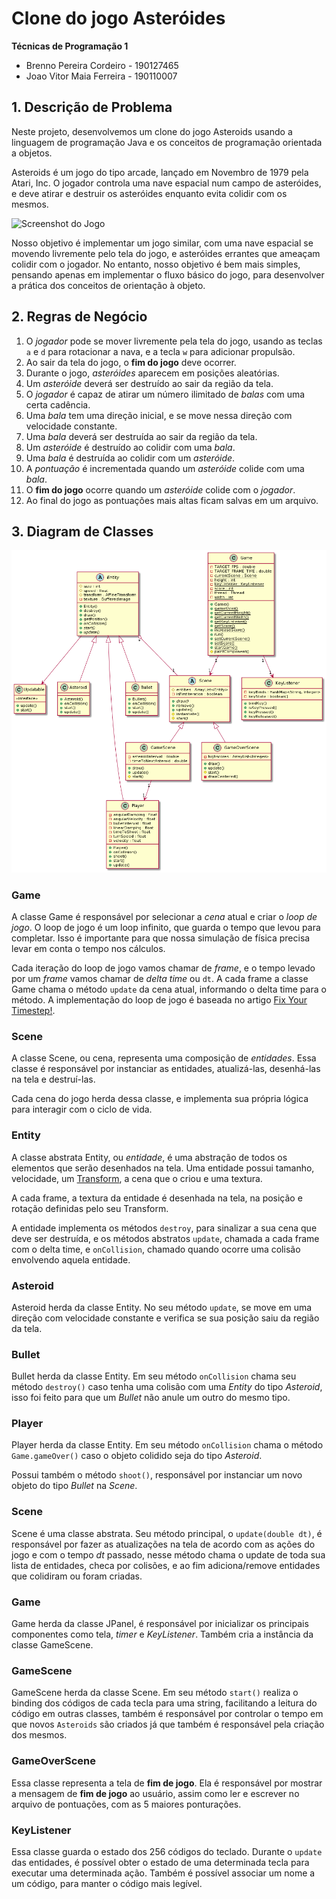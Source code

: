 # Clone do jogo Asteróides

**Técnicas de Programação 1**

- Brenno Pereira Cordeiro - 190127465
- Joao Vitor Maia Ferreira - 190110007

## 1. Descrição de Problema

Neste projeto, desenvolvemos um clone do jogo Asteroids usando a linguagem de
programação Java e os conceitos de programação orientada a objetos.

Asteroids é um jogo do tipo arcade, lançado em Novembro de 1979 pela Atari, Inc.
O jogador controla uma nave espacial num campo de asteróides, e deve atirar e
destruir os asteróides enquanto evita colidir com os mesmos.

![Screenshot do Jogo](https://upload.wikimedia.org/wikipedia/en/thumb/1/13/Asteroi1.png/220px-Asteroi1.png)

Nosso objetivo é implementar um jogo similar, com uma nave espacial se movendo
livremente pelo tela do jogo, e asteróides errantes que ameaçam colidir com o
jogador. No entanto, nosso objetivo é bem mais simples, pensando apenas em
implementar o fluxo básico do jogo, para desenvolver a prática dos conceitos de
orientação à objeto.

## 2. Regras de Negócio

1. O _jogador_ pode se mover livremente pela tela do jogo, usando as teclas `a`
   e `d` para rotacionar a nava, e a tecla `w` para adicionar propulsão.
2. Ao sair da tela do jogo, o **fim do jogo** deve ocorrer.
3. Durante o jogo, _asteróides_ aparecem em posições aleatórias.
4. Um _asteróide_ deverá ser destruído ao sair da região da tela.
5. O _jogador_ é capaz de atirar um número ilimitado de _balas_ com uma certa
   cadência.
6. Uma _bala_ tem uma direção inicial, e se move nessa direção com velocidade
   constante.
7. Uma _bala_ deverá ser destruída ao sair da região da tela.
8. Um _asteróide_ é destruído ao colidir com uma _bala_.
9. Uma _bala_ é destruída ao colidir com um _asteróide_.
10. A _pontuação_ é incrementada quando um _asteróide_ colide com uma _bala_.
11. O **fim do jogo** ocorre quando um _asteróide_ colide com o _jogador_.
12. Ao final do jogo as pontuações mais altas ficam salvas em um arquivo.

## 3. Diagram de Classes

![Diagrama de Classes](diagramauml.png)

### Game

A classe Game é responsável por selecionar a _cena_ atual e criar o _loop de
jogo_. O loop de jogo é um loop infinito, que guarda o tempo que levou para
completar. Isso é importante para que nossa simulação de física precisa levar em
conta o tempo nos cálculos.

Cada iteração do loop de jogo vamos chamar de _frame_, e o tempo levado por um
_frame_ vamos chamar de _delta time_ ou `dt`. A cada frame a classe Game chama o
método `update` da cena atual, informando o delta time para o método. A
implementação do loop de jogo é baseada no artigo [Fix Your Timestep!][timestep].

### Scene

A classe Scene, ou cena, representa uma composição de _entidades_. Essa classe é
responsável por instanciar as entidades, atualizá-las, desenhá-las na tela e
destruí-las.

Cada cena do jogo herda dessa classe, e implementa sua própria lógica para
interagir com o ciclo de vida.

### Entity

A classe abstrata Entity, ou _entidade_, é uma abstração de todos os elementos
que serão desenhados na tela. Uma entidade possui tamanho, velocidade, um
[Transform](#transform), a cena que o criou e uma textura.

A cada frame, a textura da entidade é desenhada na tela, na posição e rotação
definidas pelo seu Transform.

A entidade implementa os métodos `destroy`, para sinalizar a sua cena que deve
ser destruída, e os métodos abstratos `update`, chamada a cada frame com o delta
time, e `onCollision`, chamado quando ocorre uma colisão envolvendo aquela
entidade.

### Asteroid

Asteroid herda da classe Entity. No seu método `update`, se move em uma direção
com velocidade constante e verifica se sua posição saiu da região da tela.

### Bullet

Bullet herda da classe Entity. Em seu método `onCollision` chama seu método
`destroy()` caso tenha uma colisão com uma _Entity_ do tipo _Asteroid_,
isso foi feito para que um _Bullet_ não anule um outro do mesmo tipo.

### Player

Player herda da classe Entity. Em seu método `onCollision` chama o método
`Game.gameOver()` caso o objeto colidido seja do tipo _Asteroid_.

Possui também o método `shoot()`, responsável por instanciar um novo objeto do
tipo _Bullet_ na _Scene_.

### Scene

Scene é uma classe abstrata. Seu método principal, o `update(double dt)`, é
responsável por fazer as atualizações na tela de acordo com as ações do jogo e
com o tempo _dt_ passado, nesse método chama o update de toda sua lista de
entidades, checa por colisões, e ao fim adiciona/remove entidades que colidiram
ou foram criadas.

### Game

Game herda da classe JPanel, é responsável por inicializar os principais componentes
como tela, _timer_ e _KeyListener_. Também cria a instância da classe GameScene.

### GameScene

GameScene herda da classe Scene. Em seu método `start()` realiza o binding dos
códigos de cada tecla para uma string, facilitando a leitura do código em outras
classes, também é responsável por controlar o tempo em que novos `Asteroids` são
criados já que também é responsável pela criação dos mesmos.

### GameOverScene

Essa classe representa a tela de **fim de jogo**. Ela é responsável por mostrar
a mensagem de **fim de jogo** ao usuário, assim como ler e escrever no arquivo
de pontuações, com as 5 maiores ponturações.

### KeyListener

Essa classe guarda o estado dos 256 códigos do teclado. Durante o `update` das
entidades, é possível obter o estado de uma determinada tecla para executar uma
determinada ação. Também é possível associar um nome a um código, para manter o
código mais legível.

[timestep]: https://www.gafferongames.com/post/fix_your_timestep/
